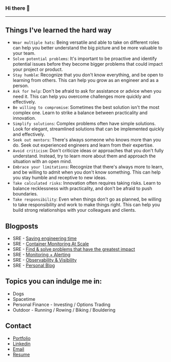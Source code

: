### Hi there 👋

---

<!-- what starts -->
## Things I've learned the hard way
* `Wear multiple hats`: Being versatile and able to take on different roles can help you better understand the big picture and be more valuable to your team.
* `Solve potential problems`: It's important to be proactive and identify potential issues before they become bigger problems that could impact your project or product.
* `Stay humble`: Recognize that you don't know everything, and be open to learning from others. This can help you grow as an engineer and as a person.
* `Ask for help`: Don't be afraid to ask for assistance or advice when you need it. This can help you overcome challenges more quickly and effectively.
* `Be willing to compromise`: Sometimes the best solution isn't the most complex one. Learn to strike a balance between practicality and innovation.
* `Simplify solutions`: Complex problems often have simple solutions. Look for elegant, streamlined solutions that can be implemented quickly and effectively.
* `Seek out mentors`: There's always someone who knows more than you do. Seek out experienced engineers and learn from their expertise.
* `Avoid criticism`: Don't criticize ideas or approaches that you don't fully understand. Instead, try to learn more about them and approach the situation with an open mind.
* `Embrace your limitations`: Recognize that there's always more to learn, and be willing to admit when you don't know something. This can help you stay humble and receptive to new ideas.
* `Take calculated risks`: Innovation often requires taking risks. Learn to balance recklessness with practicality, and don't be afraid to push boundaries.
* `Take responsibility`: Even when things don't go as planned, be willing to take responsibility and work to make things right. This can help you build strong relationships with your colleagues and clients.<!-- what ends -->

## Blogposts

* SRE - [Saving engineering time](https://divyendrapatil.medium.com/how-i-managed-to-save-1500-hours-of-engineering-time-every-year-7d130d896729)
* SRE - [Container Monitoring At Scale](https://medium.com/cbi-engineering/sre-104-container-monitoring-scale-5fa3c2bf339)
* SRE - [Find & solve problems that have the greatest impact](https://medium.com/cbi-engineering/sre-103-how-to-find-problems-that-have-the-greatest-impact-f09aa7883464)
* SRE - [Monitoring + Alerting](https://medium.com/cbi-engineering/sre-102-monitoring-alerting-ae4fc93d47b0)
* SRE - [Observability & Visibility](https://medium.com/cbi-engineering/sre-101-observability-visibility-f8b4148b0ce1)
* SRE - [Personal Blog](https://divyendra.com/blogposts/)

## Topics you can indulge me in:
* Dogs
* Spacetime 
* Personal Finance - Investing / Options Trading
* Outdoor - Running / Rowing / Biking / Bouldering

## Contact

* [Portfolio](https://divyendra.com)
* [Linkedin](https://www.linkedin.com/in/divyendrapatil/)
* [Email](mailto:hello@divyendra.com)
* [Resume](https://media.divyendra.com/docs/DivyendraPatil_Resume.pdf)